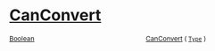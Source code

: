 # [CanConvert](./NetCoreFeatureDescriptorTConverter-100664078.md)



<sub>[Boolean](https://docs.microsoft.com/en-us/dotnet/api/System.Boolean)</sub><img width=200/><sub>[CanConvert](./NetCoreFeatureDescriptorTConverter-100664078.md) ( [`Type`](https://docs.microsoft.com/en-us/dotnet/api/System.Type) )</sub><br>



